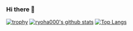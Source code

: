### Hi there 👋

[![trophy](https://github-profile-trophy.vercel.app/?username=ryoha000)](https://github.com/ryo-ma/github-profile-trophy)
[![ryoha000's github stats](https://github-readme-stats.vercel.app/api?username=ryoha000&count_private=true&show_icons=true)](https://github.com/anuraghazra/github-readme-stats)
[![Top Langs](https://github-readme-stats.vercel.app/api/top-langs/?username=ryoha000&langs_count=10&layout=compact)](https://github.com/anuraghazra/github-readme-stats)


<!--
**ryoha000/ryoha000** is a ✨ _special_ ✨ repository because its `README.md` (this file) appears on your GitHub profile.

Here are some ideas to get you started:

- 🔭 I’m currently working on ...
- 🌱 I’m currently learning ...
- 👯 I’m looking to collaborate on ...
- 🤔 I’m looking for help with ...
- 💬 Ask me about ...
- 📫 How to reach me: ...
- 😄 Pronouns: ...
- ⚡ Fun fact: ...
-->
